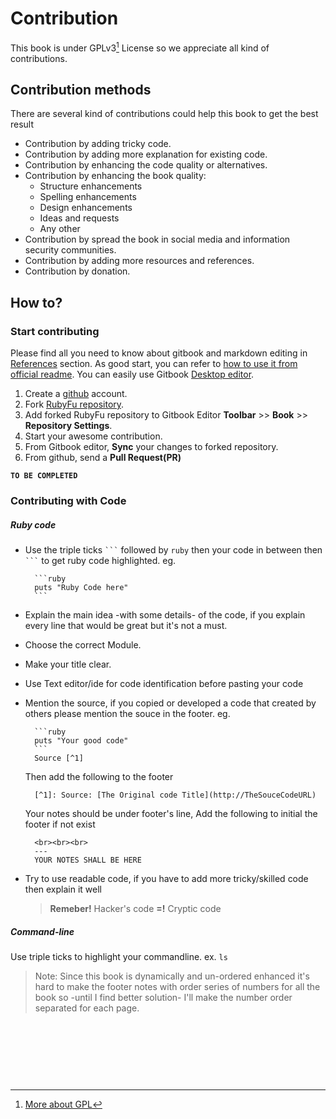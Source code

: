 # Contribution
This book is under GPLv3[^1] License so we appreciate all kind of contributions.

## Contribution methods
There are several kind of contributions could help this book to get the best result

* Contribution by adding tricky code.
* Contribution by adding more explanation for existing code.
* Contribution by enhancing the code quality or alternatives.
* Contribution by enhancing the book quality:
    * Structure enhancements
    * Spelling enhancements
    * Design enhancements
    * Ideas and requests
    * Any other
* Contribution by spread the book in social media and information security communities.
* Contribution by adding more resources and references.
* Contribution by donation.


## How to?

### Start contributing
Please find all you need to know about gitbook and markdown editing in [References](references/README.md) section. As good start, you can refer to [how to use it from official readme](https://github.com/GitbookIO/gitbook). You can easily use Gitbook [Desktop editor](https://www.gitbook.com/editor).

1. Create a [github](https://github.com) account.
2. Fork [RubyFu repository](https://github.com/KINGSABRI/RubyFu).
3. Add forked RubyFu repository to Gitbook Editor **Toolbar** >> **Book** >> **Repository Settings**.
4. Start your awesome contribution.  
5. From Gitbook editor, **Sync** your changes to forked repository.
6. From github, send a **Pull Request(PR)**


**`TO BE COMPLETED`**


### Contributing with Code

##### Ruby code
* Use the triple ticks ` ``` `  followed by `ruby` then your code in between then ` ``` ` to get ruby code highlighted. eg.

        ```ruby
        puts "Ruby Code here"
        ```

* Explain the main idea -with some details- of the code, if you explain every line that would be great but it's not a must.
* Choose the correct Module.
* Make your title clear.
* Use Text editor/ide for code identification before pasting your code
* Mention the source, if you copied or developed a code that created by others please mention the souce in the footer. eg.

        ```ruby
        puts "Your good code"
        ```
        Source [^1]
    Then add the following to the footer

        [^1]: Source: [The Original code Title](http://TheSouceCodeURL)

    Your notes should be under footer's line, Add the following to initial the footer if not exist

        <br><br><br>
        ---
        YOUR NOTES SHALL BE HERE

* Try to use readable code, if you have to add more tricky/skilled code then explain it well
    > **Remeber!** Hacker's code **=!** Cryptic code


##### Command-line
Use triple ticks to highlight your commandline. ex. 
    ```
    ls
    ``` 

> Note: Since this book is dynamically and un-ordered enhanced it's hard to make the footer notes with order series of numbers for all the book so -until I find better solution- I'll make the number order separated for each page. 


<br><br><br>
---
[^1]: [More about GPL](http://www.gnu.org/copyleft/gpl.html)







